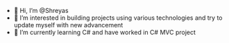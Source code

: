 - 👋 Hi, I’m @Shreyas 
- 👀 I’m interested in building projects using various technologies and try to update myself with new advancement 
- 🌱 I’m currently learning C# and have worked in C# MVC project
